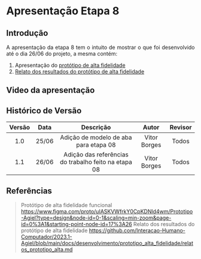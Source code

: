 # Apresentação Etapa 8

## Introdução

<p align="justify">
A apresentação da etapa 8 tem o intuito de mostrar o que foi desenvolvido até o dia 26/06 do projeto, a mesma contém:
</p>

1. Apresentação do <a href="https://www.figma.com/proto/uIASKVWfrkY0CpKDNld4wm/Prototipo-Agiel?type=design&node-id=0-1&scaling=min-zoom&page-id=0%3A1&starting-point-node-id=17%3A26">protótipo de alta fidelidade</a>
2. <a href="https://interacao-humano-computador.github.io/2023.1-Agiel/desenvolvimento/prototipo_alta_fidelidade/relatos_prototipo_alta/">Relato dos resultados do protótipo de alta fidelidade</a>

## Video da apresentação

## Histórico de Versão

| Versão | Data  |            Descrição              |     Autor      |    Revisor    |
|:------:|:-----:|:---------------------------------:|:--------------:|:-------------:|
|  1.0   | 25/06 | Adição de modelo de aba para etapa 08 | Vitor Borges | Todos |
|  1.1   | 26/06 | Adição das referências do trabalho feito na etapa 08 | Vitor Borges | Todos |

## Referências

> Protótipo de alta fidelidade funcional <https://www.figma.com/proto/uIASKVWfrkY0CpKDNld4wm/Prototipo-Agiel?type=design&node-id=0-1&scaling=min-zoom&page-id=0%3A1&starting-point-node-id=17%3A26>
> Relato dos resultados do protótipo de alta fidelidade <https://github.com/Interacao-Humano-Computador/2023.1-Agiel/blob/main/docs/desenvolvimento/prototipo_alta_fidelidade/relatos_prototipo_alta.md>